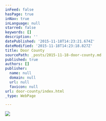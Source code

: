 ```yaml
---
inFeed: false
hasPage: true
inNav: true
inLanguage: null
starred: false
keywords: []
description: ''
datePublished: '2015-11-18T14:23:21.674Z'
dateModified: '2015-11-18T14:23:18.827Z'
title: Door County
sourcePath: _posts/2015-11-18-door-county.md
published: true
authors: []
publisher:
  name: null
  domain: null
  url: null
  favicon: null
url: door-county/index.html
_type: WebPage

---
```

![](https://the-grid-user-content.s3-us-west-2.amazonaws.com/c3eb5964-b82e-48a3-8474-2d12c4779679.jpg)